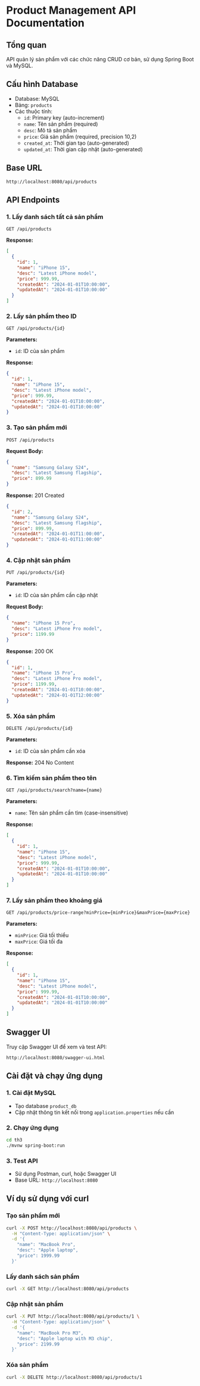 # Product Management API Documentation

## Tổng quan
API quản lý sản phẩm với các chức năng CRUD cơ bản, sử dụng Spring Boot và MySQL.

## Cấu hình Database
- Database: MySQL
- Bảng: `products`
- Các thuộc tính:
  - `id`: Primary key (auto-increment)
  - `name`: Tên sản phẩm (required)
  - `desc`: Mô tả sản phẩm
  - `price`: Giá sản phẩm (required, precision 10,2)
  - `created_at`: Thời gian tạo (auto-generated)
  - `updated_at`: Thời gian cập nhật (auto-generated)

## Base URL
```
http://localhost:8080/api/products
```

## API Endpoints

### 1. Lấy danh sách tất cả sản phẩm
```
GET /api/products
```

**Response:**
```json
[
  {
    "id": 1,
    "name": "iPhone 15",
    "desc": "Latest iPhone model",
    "price": 999.99,
    "createdAt": "2024-01-01T10:00:00",
    "updatedAt": "2024-01-01T10:00:00"
  }
]
```

### 2. Lấy sản phẩm theo ID
```
GET /api/products/{id}
```

**Parameters:**
- `id`: ID của sản phẩm

**Response:**
```json
{
  "id": 1,
  "name": "iPhone 15",
  "desc": "Latest iPhone model",
  "price": 999.99,
  "createdAt": "2024-01-01T10:00:00",
  "updatedAt": "2024-01-01T10:00:00"
}
```

### 3. Tạo sản phẩm mới
```
POST /api/products
```

**Request Body:**
```json
{
  "name": "Samsung Galaxy S24",
  "desc": "Latest Samsung flagship",
  "price": 899.99
}
```

**Response:** 201 Created
```json
{
  "id": 2,
  "name": "Samsung Galaxy S24",
  "desc": "Latest Samsung flagship",
  "price": 899.99,
  "createdAt": "2024-01-01T11:00:00",
  "updatedAt": "2024-01-01T11:00:00"
}
```

### 4. Cập nhật sản phẩm
```
PUT /api/products/{id}
```

**Parameters:**
- `id`: ID của sản phẩm cần cập nhật

**Request Body:**
```json
{
  "name": "iPhone 15 Pro",
  "desc": "Latest iPhone Pro model",
  "price": 1199.99
}
```

**Response:** 200 OK
```json
{
  "id": 1,
  "name": "iPhone 15 Pro",
  "desc": "Latest iPhone Pro model",
  "price": 1199.99,
  "createdAt": "2024-01-01T10:00:00",
  "updatedAt": "2024-01-01T12:00:00"
}
```

### 5. Xóa sản phẩm
```
DELETE /api/products/{id}
```

**Parameters:**
- `id`: ID của sản phẩm cần xóa

**Response:** 204 No Content

### 6. Tìm kiếm sản phẩm theo tên
```
GET /api/products/search?name={name}
```

**Parameters:**
- `name`: Tên sản phẩm cần tìm (case-insensitive)

**Response:**
```json
[
  {
    "id": 1,
    "name": "iPhone 15",
    "desc": "Latest iPhone model",
    "price": 999.99,
    "createdAt": "2024-01-01T10:00:00",
    "updatedAt": "2024-01-01T10:00:00"
  }
]
```

### 7. Lấy sản phẩm theo khoảng giá
```
GET /api/products/price-range?minPrice={minPrice}&maxPrice={maxPrice}
```

**Parameters:**
- `minPrice`: Giá tối thiểu
- `maxPrice`: Giá tối đa

**Response:**
```json
[
  {
    "id": 1,
    "name": "iPhone 15",
    "desc": "Latest iPhone model",
    "price": 999.99,
    "createdAt": "2024-01-01T10:00:00",
    "updatedAt": "2024-01-01T10:00:00"
  }
]
```

## Swagger UI
Truy cập Swagger UI để xem và test API:
```
http://localhost:8080/swagger-ui.html
```

## Cài đặt và chạy ứng dụng

### 1. Cài đặt MySQL
- Tạo database `product_db`
- Cập nhật thông tin kết nối trong `application.properties` nếu cần

### 2. Chạy ứng dụng
```bash
cd th3
./mvnw spring-boot:run
```

### 3. Test API
- Sử dụng Postman, curl, hoặc Swagger UI
- Base URL: `http://localhost:8080`

## Ví dụ sử dụng với curl

### Tạo sản phẩm mới
```bash
curl -X POST http://localhost:8080/api/products \
  -H "Content-Type: application/json" \
  -d '{
    "name": "MacBook Pro",
    "desc": "Apple laptop",
    "price": 1999.99
  }'
```

### Lấy danh sách sản phẩm
```bash
curl -X GET http://localhost:8080/api/products
```

### Cập nhật sản phẩm
```bash
curl -X PUT http://localhost:8080/api/products/1 \
  -H "Content-Type: application/json" \
  -d '{
    "name": "MacBook Pro M3",
    "desc": "Apple laptop with M3 chip",
    "price": 2199.99
  }'
```

### Xóa sản phẩm
```bash
curl -X DELETE http://localhost:8080/api/products/1
```
